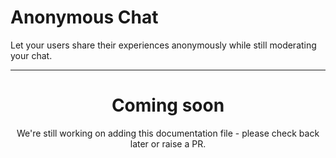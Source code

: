 # Anonymous Chat

Let your users share their experiences anonymously while still moderating your chat.

<ModuleOverview moduleName="anonymous-chat" />

---
<center><h1>Coming soon</h1></center>
<center>We're still working on adding this documentation file - please check back later or raise a PR.</center>